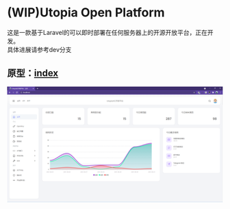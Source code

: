 # (WIP)Utopia Open Platform
这是一款基于Laravel的可以即时部署在任何服务器上的开源开放平台，正在开发。  
具体进展请参考dev分支

## 原型：[index](https://open.utopiaxc.cn/)
![index.png](images/index.png)
